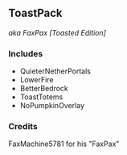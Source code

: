 ## ToastPack
*aka FaxPax [Toasted Edition]*    

### Includes

- QuieterNetherPortals
- LowerFire
- BetterBedrock
- ToastTotems
- NoPumpkinOverlay

### Credits

FaxMachine5781 for his "FaxPax"
